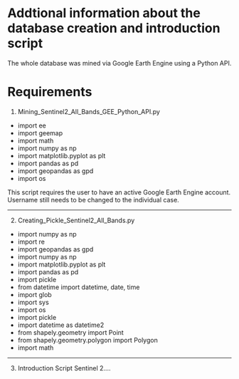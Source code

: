 # Addtional information about the database creation and introduction script

The whole database was mined via Google Earth Engine using a Python API. 


# Requirements 

1) Mining_Sentinel2_All_Bands_GEE_Python_API.py

- import ee
- import geemap
- import math
- import numpy as np
- import matplotlib.pyplot as plt
- import pandas as pd
- import geopandas as gpd
- import os

This script requires the user to have an active Google Earth Engine account. Username still needs to be changed to the individual case. 

-------------------------------------------------------------------

2) Creating_Pickle_Sentinel2_All_Bands.py

- import numpy as np
- import re
- import geopandas as gpd
- import numpy as np
- import matplotlib.pyplot as plt
- import pandas as pd
- import pickle
- from datetime import datetime, date, time
- import glob
- import sys
- import os
- import pickle
- import datetime as datetime2
- from shapely.geometry import Point
- from shapely.geometry.polygon import Polygon
- import math

-------------------------------------------------------------------

3) Introduction Script Sentinel 2....
